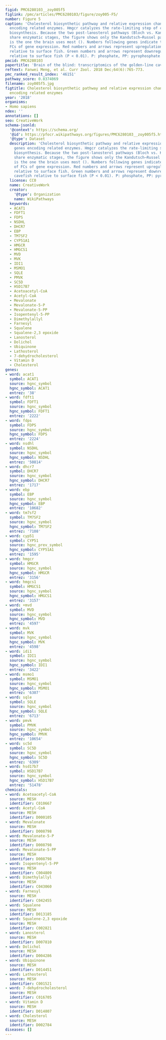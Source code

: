 ```yaml
---
figid: PMC6280103__zoy005f5
figlink: /pmc/articles/PMC6280103/figure/zoy005-F5/
number: Figure 5
caption: 'Cholesterol biosynthetic pathway and relative expression changes for genes
  encoding related enzymes. Hmgcr catalyzes the rate-limiting step of cholesterol
  biosynthesis. Because the two post-lanosterol pathways (Bloch vs. Kandutsch–Russell)
  share enzymatic stages, the figure shows only the Kandutsch–Russel pathway, which
  is the one the brain uses most (). Numbers following genes indicate the values of
  FCs of gene expression. Red numbers and arrows represent upregulation of cavefish
  relative to surface fish. Green numbers and arrows represent downregulation of cavefish
  relative to surface fish (P < 0.01). P: phosphate, PP: pyrophosphate.'
pmcid: PMC6280103
papertitle: 'Brain of the blind: transcriptomics of the golden-line cavefish brain.'
reftext: Fanwei Meng, et al. Curr Zool. 2018 Dec;64(6):765-773.
pmc_ranked_result_index: '46151'
pathway_score: 0.8374069
filename: zoy005f5.jpg
figtitle: Cholesterol biosynthetic pathway and relative expression changes for genes
  encoding related enzymes
year: '2018'
organisms:
- Homo sapiens
ndex: ''
annotations: []
seo: CreativeWork
schema-jsonld:
  '@context': https://schema.org/
  '@id': https://pfocr.wikipathways.org/figures/PMC6280103__zoy005f5.html
  '@type': Dataset
  description: 'Cholesterol biosynthetic pathway and relative expression changes for
    genes encoding related enzymes. Hmgcr catalyzes the rate-limiting step of cholesterol
    biosynthesis. Because the two post-lanosterol pathways (Bloch vs. Kandutsch–Russell)
    share enzymatic stages, the figure shows only the Kandutsch–Russel pathway, which
    is the one the brain uses most (). Numbers following genes indicate the values
    of FCs of gene expression. Red numbers and arrows represent upregulation of cavefish
    relative to surface fish. Green numbers and arrows represent downregulation of
    cavefish relative to surface fish (P < 0.01). P: phosphate, PP: pyrophosphate.'
  license: CC0
  name: CreativeWork
  creator:
    '@type': Organization
    name: WikiPathways
  keywords:
  - ACAT1
  - FDFT1
  - FDPS
  - NSDHL
  - DHCR7
  - EBP
  - TM7SF2
  - CYP51A1
  - HMGCR
  - HMGCS1
  - MVD
  - MVK
  - IDI1
  - MSMO1
  - SQLE
  - PMVK
  - SC5D
  - HSD17B7
  - Acetoacetyl-CoA
  - Acetyl-CoA
  - Mevalonate
  - Mevalonate-5-P
  - Mevalonate-5-PP
  - Isopentenyl-5-PP
  - Dimethylallyl
  - Farnesyl
  - Squalene
  - Squalene-2,3 epoxide
  - Lanosterol
  - Dolichol
  - Ubiquinone
  - Lathosterol
  - 7-dehydrocholesterol
  - Vitamin D
  - Cholesterol
genes:
- word: acat1
  symbol: ACAT1
  source: hgnc_symbol
  hgnc_symbol: ACAT1
  entrez: '38'
- word: fdft1
  symbol: FDFT1
  source: hgnc_symbol
  hgnc_symbol: FDFT1
  entrez: '2222'
- word: fdps
  symbol: FDPS
  source: hgnc_symbol
  hgnc_symbol: FDPS
  entrez: '2224'
- word: nsdhl
  symbol: NSDHL
  source: hgnc_symbol
  hgnc_symbol: NSDHL
  entrez: '50814'
- word: dhcr7
  symbol: DHCR7
  source: hgnc_symbol
  hgnc_symbol: DHCR7
  entrez: '1717'
- word: ebp
  symbol: EBP
  source: hgnc_symbol
  hgnc_symbol: EBP
  entrez: '10682'
- word: tm7sf2
  symbol: TM7SF2
  source: hgnc_symbol
  hgnc_symbol: TM7SF2
  entrez: '7108'
- word: cyp51
  symbol: CYP51
  source: hgnc_prev_symbol
  hgnc_symbol: CYP51A1
  entrez: '1595'
- word: hmgcr
  symbol: HMGCR
  source: hgnc_symbol
  hgnc_symbol: HMGCR
  entrez: '3156'
- word: hmgcs1
  symbol: HMGCS1
  source: hgnc_symbol
  hgnc_symbol: HMGCS1
  entrez: '3157'
- word: +mvd
  symbol: MVD
  source: hgnc_symbol
  hgnc_symbol: MVD
  entrez: '4597'
- word: mvk
  symbol: MVK
  source: hgnc_symbol
  hgnc_symbol: MVK
  entrez: '4598'
- word: idi1
  symbol: IDI1
  source: hgnc_symbol
  hgnc_symbol: IDI1
  entrez: '3422'
- word: msmo1
  symbol: MSMO1
  source: hgnc_symbol
  hgnc_symbol: MSMO1
  entrez: '6307'
- word: sqle
  symbol: SQLE
  source: hgnc_symbol
  hgnc_symbol: SQLE
  entrez: '6713'
- word: pmvk
  symbol: PMVK
  source: hgnc_symbol
  hgnc_symbol: PMVK
  entrez: '10654'
- word: sc5d
  symbol: SC5D
  source: hgnc_symbol
  hgnc_symbol: SC5D
  entrez: '6309'
- word: hsd17b7
  symbol: HSD17B7
  source: hgnc_symbol
  hgnc_symbol: HSD17B7
  entrez: '51478'
chemicals:
- word: Acetoacetyl-CoA
  source: MESH
  identifier: C010667
- word: Acetyl-CoA
  source: MESH
  identifier: D000105
- word: Mevalonate
  source: MESH
  identifier: D008798
- word: Mevalonate-5-P
  source: MESH
  identifier: D008798
- word: Mevalonate-5-PP
  source: MESH
  identifier: D008798
- word: Isopentenyl-5-PP
  source: MESH
  identifier: C004809
- word: Dimethylallyl
  source: MESH
  identifier: C043060
- word: Farnesyl
  source: MESH
  identifier: C042455
- word: Squalene
  source: MESH
  identifier: D013185
- word: Squalene-2,3 epoxide
  source: MESH
  identifier: C002821
- word: Lanosterol
  source: MESH
  identifier: D007810
- word: Dolichol
  source: MESH
  identifier: D004286
- word: Ubiquinone
  source: MESH
  identifier: D014451
- word: Lathosterol
  source: MESH
  identifier: C001521
- word: 7-dehydrocholesterol
  source: MESH
  identifier: C016705
- word: Vitamin D
  source: MESH
  identifier: D014807
- word: Cholesterol
  source: MESH
  identifier: D002784
diseases: []
---
```

